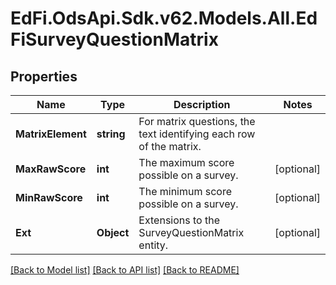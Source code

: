 # EdFi.OdsApi.Sdk.v62.Models.All.EdFiSurveyQuestionMatrix

## Properties

Name | Type | Description | Notes
------------ | ------------- | ------------- | -------------
**MatrixElement** | **string** | For matrix questions, the text identifying each row of the matrix. | 
**MaxRawScore** | **int** | The maximum score possible on a survey. | [optional] 
**MinRawScore** | **int** | The minimum score possible on a survey. | [optional] 
**Ext** | **Object** | Extensions to the SurveyQuestionMatrix entity. | [optional] 

[[Back to Model list]](../../README.md#documentation-for-models) [[Back to API list]](../../README.md#documentation-for-api-endpoints) [[Back to README]](../../README.md)

